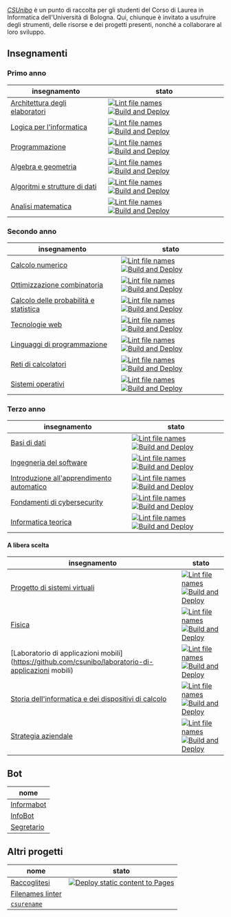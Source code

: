 [_CSUnibo_](https://csunibo.github.io) è un punto di raccolta per gli studenti
del Corso di Laurea in Informatica dell'Università di Bologna. Qui, chiunque è
invitato a usufruire degli strumenti, delle risorse e dei progetti presenti,
nonché a collaborare al loro sviluppo.

## Insegnamenti

### Primo anno

| insegnamento                                                                                | stato                                                                                                                                                                                                                                                                                                                                                                                                                                            |
| ------------------------------------------------------------------------------------------- | ------------------------------------------------------------------------------------------------------------------------------------------------------------------------------------------------------------------------------------------------------------------------------------------------------------------------------------------------------------------------------------------------------------------------------------------------ |
| [Architettura degli elaboratori](https://github.com/csunibo/architettura-degli-elaboratori) | [![Lint file names](https://github.com/csunibo/architettura-degli-elaboratori/actions/workflows/check.yml/badge.svg)](https://github.com/csunibo/architettura-degli-elaboratori/actions/workflows/check.yml) [![Build and Deploy](https://github.com/csunibo/architettura-degli-elaboratori/actions/workflows/build-and-deploy.yml/badge.svg)](https://github.com/csunibo/architettura-degli-elaboratori/actions/workflows/build-and-deploy.yml) |
| [Logica per l'informatica](https://github.com/csunibo/logica-per-informatica)               | [![Lint file names](https://github.com/csunibo/logica-per-informatica/actions/workflows/check.yml/badge.svg)](https://github.com/csunibo/logica-per-informatica/actions/workflows/check.yml) [![Build and Deploy](https://github.com/csunibo/logica-per-informatica/actions/workflows/build-and-deploy.yml/badge.svg)](https://github.com/csunibo/logica-per-informatica/actions/workflows/build-and-deploy.yml)                                 |
| [Programmazione](https://github.com/csunibo/programmazione)                                 | [![Lint file names](https://github.com/csunibo/programmazione/actions/workflows/check.yml/badge.svg)](https://github.com/csunibo/programmazione/actions/workflows/check.yml) [![Build and Deploy](https://github.com/csunibo/programmazione/actions/workflows/build-and-deploy.yml/badge.svg)](https://github.com/csunibo/programmazione/actions/workflows/build-and-deploy.yml)                                                                 |
| [Algebra e geometria](https://github.com/csunibo/algebra-e-geometria)                       | [![Lint file names](https://github.com/csunibo/algebra-e-geometria/actions/workflows/check.yml/badge.svg)](https://github.com/csunibo/algebra-e-geometria/actions/workflows/check.yml) [![Build and Deploy](https://github.com/csunibo/algebra-e-geometria/actions/workflows/build-and-deploy.yml/badge.svg)](https://github.com/csunibo/algebra-e-geometria/actions/workflows/build-and-deploy.yml)                                             |
| [Algoritmi e strutture di dati](https://github.com/csunibo/algoritmi-e-strutture-di-dati)   | [![Lint file names](https://github.com/csunibo/algoritmi-e-strutture-di-dati/actions/workflows/check.yml/badge.svg)](https://github.com/csunibo/algoritmi-e-strutture-di-dati/actions/workflows/check.yml) [![Build and Deploy](https://github.com/csunibo/algoritmi-e-strutture-di-dati/actions/workflows/build-and-deploy.yml/badge.svg)](https://github.com/csunibo/algoritmi-e-strutture-di-dati/actions/workflows/build-and-deploy.yml)     |
| [Analisi matematica](https://github.com/csunibo/analisi-matematica)                         | [![Lint file names](https://github.com/csunibo/analisi-matematica/actions/workflows/check.yml/badge.svg)](https://github.com/csunibo/analisi-matematica/actions/workflows/check.yml) [![Build and Deploy](https://github.com/csunibo/analisi-matematica/actions/workflows/build-and-deploy.yml/badge.svg)](https://github.com/csunibo/analisi-matematica/actions/workflows/build-and-deploy.yml)                                                 |

### Secondo anno

| insegnamento                                                                                                | stato                                                                                                                                                                                                                                                                                                                                                                                                                                                                            |
| ----------------------------------------------------------------------------------------------------------- | -------------------------------------------------------------------------------------------------------------------------------------------------------------------------------------------------------------------------------------------------------------------------------------------------------------------------------------------------------------------------------------------------------------------------------------------------------------------------------- |
| [Calcolo numerico](https://github.com/csunibo/calcolo-numerico)                                             | [![Lint file names](https://github.com/csunibo/calcolo-numerico/actions/workflows/check.yml/badge.svg)](https://github.com/csunibo/calcolo-numerico/actions/workflows/check.yml) [![Build and Deploy](https://github.com/csunibo/calcolo-numerico/actions/workflows/build-and-deploy.yml/badge.svg)](https://github.com/csunibo/calcolo-numerico/actions/workflows/build-and-deploy.yml)                                                                                         |
| [Ottimizzazione combinatoria](https://github.com/csunibo/ottimizzazione-combinatoria)                       | [![Lint file names](https://github.com/csunibo/ottimizzazione-combinatoria/actions/workflows/check.yml/badge.svg)](https://github.com/csunibo/ottimizzazione-combinatoria/actions/workflows/check.yml) [![Build and Deploy](https://github.com/csunibo/ottimizzazione-combinatoria/actions/workflows/build-and-deploy.yml/badge.svg)](https://github.com/csunibo/ottimizzazione-combinatoria/actions/workflows/build-and-deploy.yml)                                             |
| [Calcolo delle probabilità e statistica](https://github.com/csunibo/calcolo-delle-probabilita-e-statistica) | [![Lint file names](https://github.com/csunibo/calcolo-delle-probabilita-e-statistica/actions/workflows/check.yml/badge.svg)](https://github.com/csunibo/calcolo-delle-probabilita-e-statistica/actions/workflows/check.yml) [![Build and Deploy](https://github.com/csunibo/calcolo-delle-probabilita-e-statistica/actions/workflows/build-and-deploy.yml/badge.svg)](https://github.com/csunibo/calcolo-delle-probabilita-e-statistica/actions/workflows/build-and-deploy.yml) |
| [Tecnologie web](https://github.com/csunibo/tecnologie-web)                                                 | [![Lint file names](https://github.com/csunibo/tecnologie-web/actions/workflows/check.yml/badge.svg)](https://github.com/csunibo/tecnologie-web/actions/workflows/check.yml) [![Build and Deploy](https://github.com/csunibo/tecnologie-web/actions/workflows/build-and-deploy.yml/badge.svg)](https://github.com/csunibo/tecnologie-web/actions/workflows/build-and-deploy.yml)                                                                                                 |
| [Linguaggi di programmazione](https://github.com/csunibo/linguaggi-di-programmazione)                       | [![Lint file names](https://github.com/csunibo/linguaggi-di-programmazione/actions/workflows/check.yml/badge.svg)](https://github.com/csunibo/linguaggi-di-programmazione/actions/workflows/check.yml) [![Build and Deploy](https://github.com/csunibo/linguaggi-di-programmazione/actions/workflows/build-and-deploy.yml/badge.svg)](https://github.com/csunibo/linguaggi-di-programmazione/actions/workflows/build-and-deploy.yml)                                             |
| [Reti di calcolatori](https://github.com/csunibo/reti-di-calcolatori)                                       | [![Lint file names](https://github.com/csunibo/reti-di-calcolatori/actions/workflows/check.yml/badge.svg)](https://github.com/csunibo/reti-di-calcolatori/actions/workflows/check.yml) [![Build and Deploy](https://github.com/csunibo/reti-di-calcolatori/actions/workflows/build-and-deploy.yml/badge.svg)](https://github.com/csunibo/reti-di-calcolatori/actions/workflows/build-and-deploy.yml)                                                                             |
| [Sistemi operativi](https://github.com/csunibo/sistemi-operativi)                                           | [![Lint file names](https://github.com/csunibo/sistemi-operativi/actions/workflows/check.yml/badge.svg)](https://github.com/csunibo/sistemi-operativi/actions/workflows/check.yml) [![Build and Deploy](https://github.com/csunibo/sistemi-operativi/actions/workflows/build-and-deploy.yml/badge.svg)](https://github.com/csunibo/sistemi-operativi/actions/workflows/build-and-deploy.yml)                                                                                     |

### Terzo anno

| insegnamento                                                                                                  | stato                                                                                                                                                                                                                                                                                                                                                                                                                                                                        |
| ------------------------------------------------------------------------------------------------------------- | ---------------------------------------------------------------------------------------------------------------------------------------------------------------------------------------------------------------------------------------------------------------------------------------------------------------------------------------------------------------------------------------------------------------------------------------------------------------------------- |
| [Basi di dati](https://github.com/csunibo/basi-di-dati)                                                       | [![Lint file names](https://github.com/csunibo/basi-di-dati/actions/workflows/check.yml/badge.svg)](https://github.com/csunibo/basi-di-dati/actions/workflows/check.yml) [![Build and Deploy](https://github.com/csunibo/basi-di-dati/actions/workflows/build-and-deploy.yml/badge.svg)](https://github.com/csunibo/basi-di-dati/actions/workflows/build-and-deploy.yml)                                                                                                     |
| [Ingegneria del software](https://github.com/csunibo/ingegneria-del-software)                                 | [![Lint file names](https://github.com/csunibo/ingegneria-del-software/actions/workflows/check.yml/badge.svg)](https://github.com/csunibo/ingegneria-del-software/actions/workflows/check.yml) [![Build and Deploy](https://github.com/csunibo/ingegneria-del-software/actions/workflows/build-and-deploy.yml/badge.svg)](https://github.com/csunibo/ingegneria-del-software/actions/workflows/build-and-deploy.yml)                                                         |
| [Introduzione all'apprendimento automatico](https://github.com/csunibo/introduzione-apprendimento-automatico) | [![Lint file names](https://github.com/csunibo/introduzione-apprendimento-automatico/actions/workflows/check.yml/badge.svg)](https://github.com/csunibo/introduzione-apprendimento-automatico/actions/workflows/check.yml) [![Build and Deploy](https://github.com/csunibo/introduzione-apprendimento-automatico/actions/workflows/build-and-deploy.yml/badge.svg)](https://github.com/csunibo/introduzione-apprendimento-automatico/actions/workflows/build-and-deploy.yml) |
| [Fondamenti di cybersecurity](https://github.com/csunibo/fondamenti-di-cybersecurity)                         | [![Lint file names](https://github.com/csunibo/fondamenti-di-cybersecurity/actions/workflows/check.yml/badge.svg)](https://github.com/csunibo/fondamenti-di-cybersecurity/actions/workflows/check.yml) [![Build and Deploy](https://github.com/csunibo/fondamenti-di-cybersecurity/actions/workflows/build-and-deploy.yml/badge.svg)](https://github.com/csunibo/fondamenti-di-cybersecurity/actions/workflows/build-and-deploy.yml)                                         |
| [Informatica teorica](https://github.com/csunibo/informatica-teorica)                                         | [![Lint file names](https://github.com/csunibo/informatica-teorica/actions/workflows/check.yml/badge.svg)](https://github.com/csunibo/informatica-teorica/actions/workflows/check.yml) [![Build and Deploy](https://github.com/csunibo/informatica-teorica/actions/workflows/build-and-deploy.yml/badge.svg)](https://github.com/csunibo/informatica-teorica/actions/workflows/build-and-deploy.yml)                                                                         |

#### A libera scelta

| insegnamento                                                                                                                       | stato                                                                                                                                                                                                                                                                                                                                                                                                                                                                                                             |
| ---------------------------------------------------------------------------------------------------------------------------------- | ----------------------------------------------------------------------------------------------------------------------------------------------------------------------------------------------------------------------------------------------------------------------------------------------------------------------------------------------------------------------------------------------------------------------------------------------------------------------------------------------------------------- |
| [Progetto di sistemi virtuali](https://github.com/csunibo/progetto-di-sistemi-virtuali)                                            | [![Lint file names](https://github.com/csunibo/progetto-di-sistemi-vrituali/actions/workflows/check.yml/badge.svg)](https://github.com/csunibo/progetto-di-sistemi-virtuali/actions/workflows/check.yml) [![Build and Deploy](https://github.com/csunibo/progetto-di-sistemi-virtuali/actions/workflows/build-and-deploy.yml/badge.svg)](https://github.com/csunibo/progetto-di-sistemi-virtuali/actions/workflows/build-and-deploy.yml)                                                                          |
| [Fisica](https://github.com/csunibo/fisica)                                                                                        | [![Lint file names](https://github.com/csunibo/fisica/actions/workflows/check.yml/badge.svg)](https://github.com/csunibo/fisica/actions/workflows/check.yml) [![Build and Deploy](https://github.com/csunibo/fisica/actions/workflows/build-and-deploy.yml/badge.svg)](https://github.com/csunibo/fisica/actions/workflows/build-and-deploy.yml)                                                                                                                                                                  |
| [Laboratorio di applicazioni mobili](https://github.com/csunibo/laboratorio-di-applicazioni mobili)                                | [![Lint file names](https://github.com/csunibo/laboratorio-di-applicazioni-mobili/actions/workflows/check.yml/badge.svg)](https://github.com/csunibo/laboratorio-di-applicazioni-mobili/actions/workflows/check.yml) [![Build and Deploy](https://github.com/csunibo/laboratorio-di-applicazioni/actions/workflows/build-and-deploy.yml/badge.svg)](https://github.com/csunibo/laboratorio-di-applicazioni-mobili/actions/workflows/build-and-deploy.yml)                                                         |
| [Storia dell'informatica e dei dispositivi di calcolo](https://github.com/csunibo/storia-informatica-e-dei-dispositivi-di-calcolo) | [![Lint file names](https://github.com/csunibo/storia-informatica-e-dei-dispositivi-di-calcolo/actions/workflows/check.yml/badge.svg)](https://github.com/csunibo/storia-informatica-e-dei-dispostivi-di-calcolo/actions/workflows/check.yml) [![Build and Deploy](https://github.com/csunibo/storia-informatica-e-dei-dispostivi-di-calcolo/actions/workflows/build-and-deploy.yml/badge.svg)](https://github.com/csunibo/storia-informatica-e-dei-dispostivi-di-calcolo/actions/workflows/build-and-deploy.yml) |
| [Strategia aziendale](https://github.com/csunibo/strategia-aziendale)                                                              | [![Lint file names](https://github.com/csunibo/strategia-aziendale/actions/workflows/check.yml/badge.svg)](https://github.com/csunibo/strategia-aziendale/actions/workflows/check.yml) [![Build and Deploy](https://github.com/csunibo/strategia-aziendale/actions/workflows/build-and-deploy.yml/badge.svg)](https://github.com/csunibo/strategia-aziendale/actions/workflows/build-and-deploy.yml)                                                                                                              |

## Bot

| nome                                                      |
| --------------------------------------------------------- |
| [Informabot](https://github.com/csunibo/informabot)       |
| [InfoBot](https://github.com/csunibo/cs-discord-bot)      |
| [Segretario](https://github.com/csunibo/segretario_unibo) |

## Altri progetti

| nome                                                            | stato                                                                                                                                                                                   |
| --------------------------------------------------------------- | --------------------------------------------------------------------------------------------------------------------------------------------------------------------------------------- |
| [Raccoglitesi](https://github.com/csunibo/raccoglitesi)         | [![Deploy static content to Pages](https://github.com/csunibo/raccoglitesi/actions/workflows/pages.yml/badge.svg)](https://github.com/csunibo/raccoglitesi/actions/workflows/pages.yml) |
| [Filenames linter](https://github.com/csunibo/filenames-linter) |                                                                                                                                                                                         |
| [`csurename`](https://github.com/csunibo/csurename)             |                                                                                                                                                                                         |
